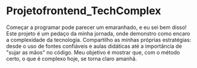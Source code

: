 # Projetofrontend_TechComplex
Começar a programar pode parecer um emaranhado, e eu sei bem disso! Este projeto é um pedaço da minha jornada, onde demonstro como encaro a complexidade da tecnologia. Compartilho as minhas próprias estratégias: desde o uso de fontes confiáveis e aulas didáticas até a importância de "sujar as mãos" no código. Meu objetivo é mostrar que, com o método certo, o que é complexo hoje, se torna claro amanhã.
